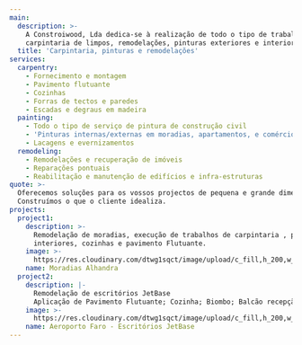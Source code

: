 ```yaml
---
main:
  description: >-
    A Constroiwood, Lda dedica-se à realização de todo o tipo de trabalhos de
    carpintaria de limpos, remodelações, pinturas exteriores e interiores.
  title: 'Carpintaria, pinturas e remodelações'
services:
  carpentry:
    - Fornecimento e montagem
    - Pavimento flutuante
    - Cozinhas
    - Forras de tectos e paredes
    - Escadas e degraus em madeira
  painting:
    - Todo o tipo de serviço de pintura de construção civil
    - 'Pinturas internas/externas em moradias, apartamentos, e comércio'
    - Lacagens e evernizamentos
  remodeling:
    - Remodelações e recuperação de imóveis
    - Reparações pontuais
    - Reabilitação e manutenção de edifícios e infra-estruturas
quote: >-
  Oferecemos soluções para os vossos projectos de pequena e grande dimensão.
  Construímos o que o cliente idealiza.
projects:
  project1:
    description: >-
      Remodelação de moradias, execução de trabalhos de carpintaria , portas
      interiores, cozinhas e pavimento Flutuante.
    image: >-
      https://res.cloudinary.com/dtwg1sqct/image/upload/c_fill,h_200,w_300/v1568236556/pinturas/Moradias%20Casas%20do%20Rio%20Alhandra/alhandra-1_jfuben.jpg
    name: Moradias Alhandra
  project2:
    description: |-
      Remodelação de escritórios JetBase
      Aplicação de Pavimento Flutuante; Cozinha; Biombo; Balcão recepção
    image: >-
      https://res.cloudinary.com/dtwg1sqct/image/upload/c_fill,h_200,w_300/v1570049056/carpintaria/Aeroporto%20Faro/IMG-20190903-WA0008_ctoflm.jpg
    name: Aeroporto Faro - Escritórios JetBase
---
```


